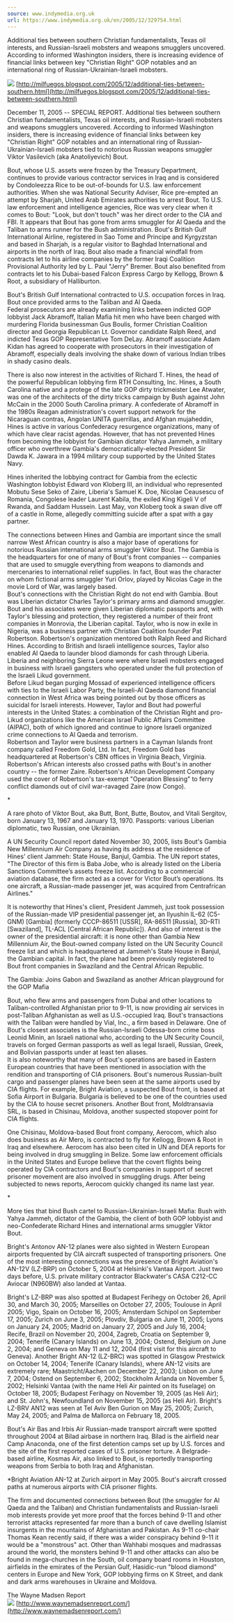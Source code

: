 ```yaml
---
source: www.indymedia.org.uk
url: https://www.indymedia.org.uk/en/2005/12/329754.html
---
```


Additional ties between southern Christian fundamentalists, Texas oil interests, and Russian-Israeli mobsters and weapons smugglers uncovered. According to informed Washington insiders, there is increasing evidence of financial links between key "Christian Right" GOP notables and an international ring of Russian-Ukrainian-Israeli mobsters.

![](https://www.indymedia.org.uk/img/extlink.gif) [http://milfuegos.blogspot.com/2005/12/additional-ties-between-southern.html](http://milfuegos.blogspot.com/2005/12/additional-ties-between-southern.html)

December 11, 2005 -- SPECIAL REPORT. Additional ties between southern Christian fundamentalists, Texas oil interests, and Russian-Israeli mobsters and weapons smugglers uncovered. According to informed Washington insiders, there is increasing evidence of financial links between key "Christian Right" GOP notables and an international ring of Russian-Ukrainian-Israeli mobsters tied to notorious Russian weapons smuggler Viktor Vasilevich (aka Anatoliyevich) Bout.

Bout, whose U.S. assets were frozen by the Treasury Department, continues to provide various contractor services in Iraq and is considered by Condoleezza Rice to be out-of-bounds for U.S. law enforcement authorities. When she was National Security Adviser, Rice pre-empted an attempt by Sharjah, United Arab Emirates authorities to arrest Bout. To U.S. law enforcement and intelligence agencies, Rice was very clear when it comes to Bout: "Look, but don't touch" was her direct order to the CIA and FBI. It appears that Bout has gone from arms smuggler for Al Qaeda and the Taliban to arms runner for the Bush administration. Bout's British Gulf International Airline, registered in Sao Tome and Principe and Kyrgyzstan and based in Sharjah, is a regular visitor to Baghdad International and airports in the north of Iraq. Bout also made a financial windfall from contracts let to his airline companies by the former Iraqi Coalition Provisional Authority led by L. Paul "Jerry" Bremer. Bout also benefited from contracts let to his Dubai-based Falcon Express Cargo by Kellogg, Brown & Root, a subsidiary of Halliburton.

Bout's British Gulf International contracted to U.S. occupation forces in Iraq. Bout once provided arms to the Taliban and Al Qaeda.  
Federal prosecutors are already examining links between indicted GOP lobbyist Jack Abramoff, Italian Mafia hit men who have been charged with murdering Florida businessman Gus Boulis, former Christian Coalition director and Georgia Republican Lt. Governor candidate Ralph Reed, and indicted Texas GOP Representative Tom DeLay. Abramoff associate Adam Kidan has agreed to cooperate with prosecutors in their investigation of Abramoff, especially deals involving the shake down of various Indian tribes in shady casino deals.

There is also now interest in the activities of Richard T. Hines, the head of the powerful Republican lobbying firm RTH Consulting, Inc. Hines, a South Carolina native and a protege of the late GOP dirty trickmeister Lee Atwater, was one of the architects of the dirty tricks campaign by Bush against John McCain in the 2000 South Carolina primary. A confederate of Abramoff in the 1980s Reagan administration's covert support network for the Nicaraguan contras, Angolan UNITA guerrillas, and Afghan mujaheddin, Hines is active in various Confederacy resurgence organizations, many of which have clear racist agendas. However, that has not prevented Hines from becoming the lobbyist for Gambian dictator Yahya Jammeh, a military officer who overthrew Gambia's democratically-elected President Sir Dawda K. Jawara in a 1994 military coup supported by the United States Navy.

Hines inherited the lobbying contract for Gambia from the eclectic Washington lobbyist Edward von Kloberg III, an individual who represented Mobutu Sese Seko of Zaire, Liberia's Samuel K. Doe, Nicolae Ceausescu of Romania, Congolese leader Laurent Kabila, the exiled King Kigeli V of Rwanda, and Saddam Hussein. Last May, von Kloberg took a swan dive off of a castle in Rome, allegedly committing suicide after a spat with a gay partner.

The connections between Hines and Gambia are important since the small narrow West African country is also a major base of operations for notorious Russian international arms smuggler Viktor Bout. The Gambia is the headquarters for one of many of Bout's front companies -- companies that are used to smuggle everything from weapons to diamonds and mercenaries to international relief supplies. In fact, Bout was the character on whom fictional arms smuggler Yuri Orlov, played by Nicolas Cage in the movie Lord of War, was largely based.  
Bout's connections with the Christian Right do not end with Gambia. Bout was Liberian dictator Charles Taylor's primary arms and diamond smuggler. Bout and his associates were given Liberian diplomatic passports and, with Taylor's blessing and protection, they registered a number of their front companies in Monrovia, the Liberian capital. Taylor, who is now in exile in Nigeria, was a business partner with Christian Coalition founder Pat Robertson. Robertson's organization mentored both Ralph Reed and Richard Hines. According to British and Israeli intelligence sources, Taylor also enabled Al Qaeda to launder blood diamonds for cash through Liberia. Liberia and neighboring Sierra Leone were where Israeli mobsters engaged in business with Israeli gangsters who operated under the full protection of the Israeli Likud government.  
Before Likud began purging Mossad of experienced intelligence officers with ties to the Israeli Labor Party, the Israeli-Al Qaeda diamond financial connection in West Africa was being pointed out by those officers as suicidal for Israeli interests. However, Taylor and Bout had powerful interests in the United States: a combination of the Christian Right and pro-Likud organizations like the American Israel Public Affairs Committee (AIPAC), both of which ignored and continue to ignore Israeli organized crime connections to Al Qaeda and terrorism.  
Robertson and Taylor were business partners in a Cayman Islands front company called Freedom Gold, Ltd. In fact, Freedom Gold bas headquartered at Robertson's CBN offices in Virginia Beach, Virginia. Robertson's African interests also crossed paths with Bout's in another country -- the former Zaire. Robertson's African Development Company used the cover of Robertson's tax-exempt "Operation Blessing" to ferry conflict diamonds out of civil war-ravaged Zaire (now Congo).

\*

A rare photo of Viktor Bout, aka Butt, Bont, Butte, Boutov, and Vitali Sergitov, born January 13, 1967 and January 13, 1970. Passports: various Liberian diplomatic, two Russian, one Ukrainian.

A UN Security Council report dated November 30, 2005, lists Bout's Gambia New Millennium Air Company as having its address at the residence of Hines' client Jammeh: State House, Banjul, Gambia. The UN report states, "The Director of this firm is Baba Jobe, who is already listed on the Liberia Sanctions Committee’s assets freeze list. According to a commercial aviation database, the firm acted as a cover for Victor Bout’s operations. Its one aircraft, a Russian-made passenger jet, was acquired from Centrafrican Airlines."

It is noteworthy that Hines's client, President Jammeh, just took possession of the Russian-made VIP presidential passenger jet, an Ilyushin IL-62 (C5-GNM) \[Gambia\] (formerly CCCP-86511 \[USSR\], RA-86511 \[Russia\], 3D-RTI \[Swaziland\], TL-ACL \[Central African Republic\]). And also of interest is the owner of the presidential aircraft: it is none other than Gambia New Millennium Air, the Bout-owned company listed on the UN Security Council freeze list and which is headquartered at Jammeh's State House in Banjul, the Gambian capital. In fact, the plane had been previously registered to Bout front companies in Swaziland and the Central African Republic.

The Gambia: Joins Gabon and Swaziland as another African playground for the GOP Mafia

Bout, who flew arms and passengers from Dubai and other locations to Taliban-controlled Afghanistan prior to 9-11, is now providing air services in post-Taliban Afghanistan as well as U.S.-occupied Iraq. Bout's transactions with the Taliban were handled by Vial, Inc., a firm based in Delaware. One of Bout's closest associates is the Russian-Israeli Odessa-born crime boss Leonid Minin, an Israeli national who, according to the UN Security Council, travels on forged German passports as well as legal Israeli, Russian, Greek, and Bolivian passports under at least ten aliases.  
It is also noteworthy that many of Bout's operations are based in Eastern European countries that have been mentioned in association with the rendition and transporting of CIA prisoners. Bout's numerous Russian-built cargo and passenger planes have been seen at the same airports used by CIA flights. For example, Bright Aviation, a suspected Bout front, is based at Sofia Airport in Bulgaria. Bulgaria is believed to be one of the countries used by the CIA to house secret prisoners. Another Bout front, Moldtransavia SRL, is based in Chisinau, Moldova, another suspected stopover point for CIA flights.

One Chisinau, Moldova-based Bout front company, Aerocom, which also does business as Air Mero, is contracted to fly for Kellogg, Brown & Root in Iraq and elsewhere. Aerocom has also been cited in UN and DEA reports for being involved in drug smuggling in Belize. Some law enforcement officials in the United States and Europe believe that the covert flights being operated by CIA contractors and Bout's companies in support of secret prisoner movement are also involved in smuggling drugs. After being subjected to news reports, Aerocom quickly changed its name last year.

\*

More ties that bind Bush cartel to Russian-Ukrainian-Israeli Mafia: Bush with Yahya Jammeh, dictator of the Gambia, the client of both GOP lobbyist and neo-Confederate Richard Hines and international arms smuggler Viktor Bout.

Bright's Antonov AN-12 planes were also sighted in Western European airports frequented by CIA aircraft suspected of transporting prisoners. One of the most interesting connections was the presence of Bright Aviation's AN-12V (LZ-BRP) on October 5, 2004 at Helsinki's Vantaa Airport. Just two days before, U.S. private military contractor Blackwater's CASA C212-CC Aviocar (N960BW) also landed at Vantaa.

Bright's LZ-BRP was also spotted at Budapest Ferihegy on October 26, April 30, and March 30, 2005; Marseilles on October 27, 2005; Toulouse in April 2005; Vigo, Spain on October 16, 2005; Amsterdam Schipol on September 17, 2005; Zurich on June 3, 2005; Plovdiv, Bulgaria on June 11, 2005; Lyons on January 24, 2005; Madrid on January 27, 2005 and July 16, 2004; Recife, Brazil on November 20, 2004, Zagreb, Croatia on September 9, 2004; Tenerife (Canary Islands) on June 13, 2004; Ostend, Belgium on June 2, 2004; and Geneva on May 11 and 12, 2004 (first visit for this aircraft to Geneva). Another Bright AN-12 (LZ-BRC) was spotted in Glasgow Prestwick on October 14, 2004; Tenerife (Canary Islands), where AN-12 visits are extremely rare; Maastricht/Aachen on December 22, 2003; Lisbon on June 7, 2004; Ostend on September 6, 2002; Stockholm Arlanda on November 5, 2002; Helsinki Vantaa (with the name Heli Air painted on its fuselage) on October 18, 2005; Budapest Ferihagy on November 19, 2005 (as Heli Air); and St. John's, Newfoundland on November 15, 2005 (as Heli Air). Bright's LZ-BRV AN12 was seen at Tel Aviv Ben Gurion on May 25, 2005; Zurich, May 24, 2005; and Palma de Mallorca on February 18, 2005.

Bout's Air Bas and Irbis Air Russian-made transport aircraft were spotted throughout 2004 at Bilad airbase in northern Iraq. Bilad is the airfield near Camp Anaconda, one of the first detention camps set up by U.S. forces and the site of the first reported cases of U.S. prisoner torture. A Belgrade-based airline, Kosmas Air, also linked to Bout, is reportedly transporting weapons from Serbia to both Iraq and Afghanistan.

\*Bright Aviation AN-12 at Zurich airport in May 2005. Bout's aircraft crossed paths at numerous airports with CIA prisoner flights.

The firm and documented connections between Bout (the smuggler for Al Qaeda and the Taliban) and Christian fundamentalists and Russian-Israeli mob interests provide yet more proof that the forces behind 9-11 and other terrorist attacks represented far more than a bunch of cave dwelling Islamist insurgents in the mountains of Afghanistan and Pakistan. As 9-11 co-chair Thomas Kean recently said, if there was a wider conspiracy behind 9-11 it would be a "monstrous" act. Other than Wahhabi mosques and madrassas around the world, the monsters behind 9-11 and other attacks can also be found in mega-churches in the South, oil company board rooms in Houston, airfields in the emirates of the Persian Gulf, Hasidic-run "blood diamond" centers in Europe and New York, GOP lobbying firms on K Street, and dank and dark arms warehouses in Ukraine and Moldova.

The Wayne Madsen Report  
![](https://www.indymedia.org.uk/img/extlink.gif) [http://www.waynemadsenreport.com/](http://www.waynemadsenreport.com/)
